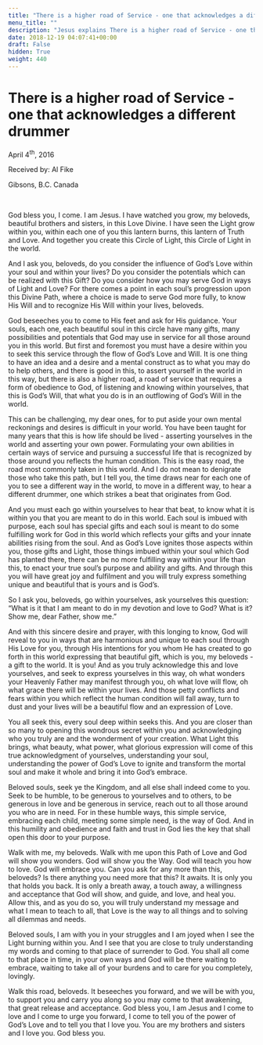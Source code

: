 ```yaml
---
title: "There is a higher road of Service - one that acknowledges a different drummer"
menu_title: ""
description: "Jesus explains There is a higher road of Service - one that acknowledges a different drummer"
date: 2018-12-19 04:07:41+00:00
draft: False
hidden: True
weight: 440
---
```

# There is a higher road of Service - one that acknowledges a different drummer

April 4<sup>th</sup>, 2016

Received by: Al Fike

Gibsons, B.C. Canada

 

God bless you, I come. I am Jesus. I have watched you grow, my beloveds, beautiful brothers and sisters, in this Love Divine. I have seen the Light grow within you, within each one of you this lantern burns, this lantern of Truth and Love. And together you create this Circle of Light, this Circle of Light in the world.

And I ask you, beloveds, do you consider the influence of God’s Love within your soul and within your lives? Do you consider the potentials which can be realized with this Gift? Do you consider how you may serve God in ways of Light and Love? For there comes a point in each soul’s progression upon this Divine Path, where a choice is made to serve God more fully, to know His Will and to recognize His Will within your lives, beloveds.

God beseeches you to come to His feet and ask for His guidance. Your souls, each one, each beautiful soul in this circle have many gifts, many possibilities and potentials that God may use in service for all those around you in this world. But first and foremost you must have a desire within you to seek this service through the flow of God’s Love and Will. It is one thing to have an idea and a desire and a mental construct as to what you may do to help others, and there is good in this, to assert yourself in the world in this way, but there is also a higher road, a road of service that requires a form of obedience to God, of listening and knowing within yourselves, that this is God’s Will, that what you do is in an outflowing of God’s Will in the world. 

This can be challenging, my dear ones, for to put aside your own mental reckonings and desires is difficult in your world. You have been taught for many years that this is how life should be lived - asserting yourselves in the world and asserting your own power. Formulating your own abilities in certain ways of service and pursuing a successful life that is recognized by those around you reflects the human condition. This is the easy road, the road most commonly taken in this world. And I do not mean to denigrate those who take this path, but I tell you, the time draws near for each one of you to see a different way in the world, to move in a different way, to hear a different drummer, one which strikes a beat that originates from God. 

And you must each go within yourselves to hear that beat, to know what it is within you that you are meant to do in this world. Each soul is imbued with purpose, each soul has special gifts and each soul is meant to do some fulfilling work for God in this world which reflects your gifts and your innate abilities rising from the soul. And as God’s Love ignites those aspects within you, those gifts and Light, those things imbued within your soul which God has planted there, there can be no more fulfilling way within your life than this, to enact your true soul’s purpose and ability and gifts. And through this you will have great joy and fulfilment and you will truly express something unique and beautiful that is yours and is God’s. 

So I ask you, beloveds, go within yourselves, ask yourselves this question: “What is it that I am meant to do in my devotion and love to God? What is it? Show me, dear Father, show me.” 

And with this sincere desire and prayer, with this longing to know, God will reveal to you in ways that are harmonious and unique to each soul through His Love for you, through His intentions for you whom He has created to go forth in this world expressing that beautiful gift, which is you, my beloveds - a gift to the world. It is you! And as you truly acknowledge this and love yourselves, and seek to express yourselves in this way, oh what wonders your Heavenly Father may manifest through you, oh what love will flow, oh what grace there will be within your lives. And those petty conflicts and fears within you which reflect the human condition will fall away, turn to dust and your lives will be a beautiful flow and an expression of Love. 

You all seek this, every soul deep within seeks this. And you are closer than so many to opening this wondrous secret within you and acknowledging who you truly are and the wonderment of your creation. What Light this brings, what beauty, what power, what glorious expression will come of this true acknowledgment of yourselves, understanding your soul, understanding the power of God’s Love to ignite and transform the mortal soul and make it whole and bring it into God’s embrace.

Beloved souls, seek ye the Kingdom, and all else shall indeed come to you. Seek to be humble, to be generous to yourselves and to others, to be generous in love and be generous in service, reach out to all those around you who are in need. For in these humble ways, this simple service, embracing each child, meeting some simple need, is the way of God. And in this humility and obedience and faith and trust in God lies the key that shall open this door to your purpose. 

Walk with me, my beloveds. Walk with me upon this Path of Love and God will show you wonders. God will show you the Way. God will teach you how to love. God will embrace you. Can you ask for any more than this, beloveds? Is there anything you need more that this? It awaits. It is only you that holds you back. It is only a breath away, a touch away, a willingness and acceptance that God will show, and guide, and love, and heal you. Allow this, and as you do so, you will truly understand my message and what I mean to teach to all, that Love is the way to all things and to solving all dilemmas and needs. 

Beloved souls, I am with you in your struggles and I am joyed when I see the Light burning within you. And I see that you are close to truly understanding my words and coming to that place of surrender to God. You shall all come to that place in time, in your own ways and God will be there waiting to embrace, waiting to take all of your burdens and to care for you completely, lovingly.

Walk this road, beloveds. It beseeches you forward, and we will be with you, to support you and carry you along so you may come to that awakening, that great release and acceptance. God bless you, I am Jesus and I come to love and I come to urge you forward, I come to tell you of the power of God’s Love and to tell you that I love you. You are my brothers and sisters and I love you. God bless you.